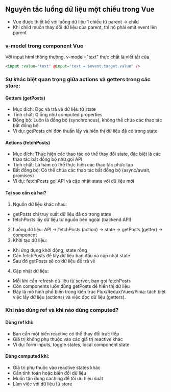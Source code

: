 ## Nguyên tắc luồng dữ liệu một chiều trong Vue

- Vue được thiết kế với luồng dữ liệu 1 chiều từ parent -> child
- Khi child muốn thay đổi dữ liệu của parent, thì nó phải emit event lên parent

### v-model trong component Vue

Với input html thông thường, v-model="text" thực chất là viết tắt của

```html
<input :value="text" @input="text = $event.target.value" />
```

### Sự khác biệt quan trọng giữa actions và getters trong các store:

#### Getters (getPosts)

- Mục đích: Đọc và trả về dữ liệu từ state
- Tính chất: Giống như computed properties
- Đồng bộ: Luôn là đồng bộ (synchronous), không thể chứa các thao tác bất đồng bộ
- Ví dụ: getPosts chỉ đơn thuần lấy và hiển thị dữ liệu đã có trong state

#### Actions (fetchPosts)

- Mục đích: Thực hiện các thao tác có thể thay đổi state, đặc biệt là các thao tác bất đồng bộ như gọi API
- Tính chất: Là hàm có thể thực hiện các thao tác phức tạp
- Bất đồng bộ: Có thể chứa các thao tác bất đồng bộ (async/await, promises)
- Ví dụ: fetchPosts gọi API và cập nhật state với dữ liệu mới

#### Tại sao cần cả hai?

1. Nguồn dữ liệu khác nhau:

- getPosts chỉ truy xuất dữ liệu đã có trong state
- fetchPosts lấy dữ liệu từ nguồn bên ngoài (backend API)

2. Luồng dữ liệu:
   API → fetchPosts (action) → state → getPosts (getter) → component
3. Khởi tạo dữ liệu:

- Khi ứng dụng khởi động, state rỗng
- Cần fetchPosts để lấy dữ liệu ban đầu và cập nhật state
- Sau đó getPosts sẽ có dữ liệu để trả về

4. Cập nhật dữ liệu:

- Mỗi khi cần refresh dữ liệu từ server, bạn gọi fetchPosts
- Còn components luôn dùng getPosts để hiển thị dữ liệu
- Đây là mô hình phổ biến trong kiến trúc Flux/Redux/Vuex/Pinia: tách biệt việc lấy dữ liệu (actions) và việc đọc dữ liệu (getters).

### Khi nào dùng ref và khi nào dùng computed?

#### Dùng ref khi:

- Bạn cần một biến reactive có thể thay đổi trực tiếp
- Giá trị không phụ thuộc vào các giá trị reactive khác
- Ví dụ: form inputs, toggle states, local component state

#### Dùng computed khi:

- Giá trị phụ thuộc vào reactive states khác
- Cần tính toán hoặc biến đổi dữ liệu
- Muốn tận dụng caching để tối ưu hiệu suất
- Làm việc với dữ liệu từ store
